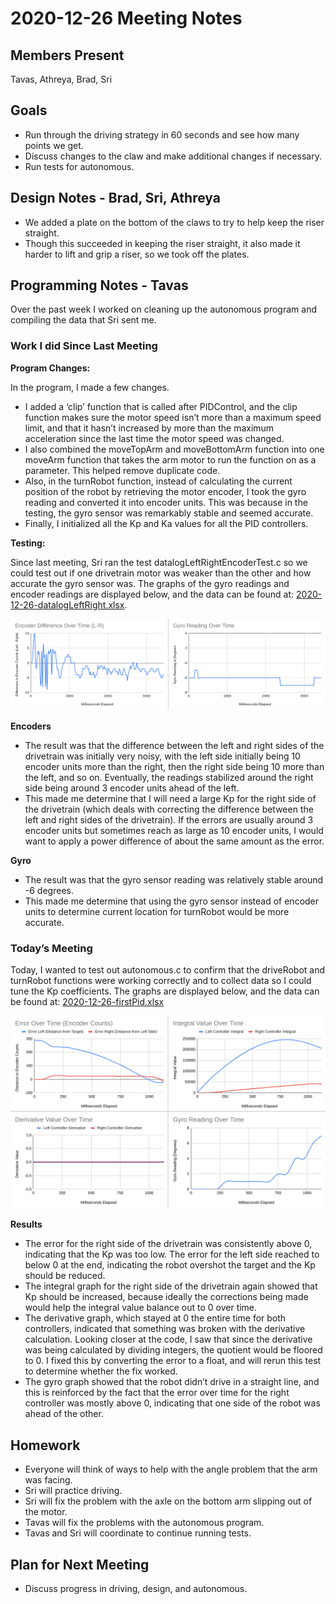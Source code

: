 # 2020-12-26 Meeting Notes

## Members Present  
Tavas, Athreya, Brad, Sri

## Goals  
- Run through the driving strategy in 60 seconds and see how many points we get.
- Discuss changes to the claw and make additional changes if necessary.
- Run tests for autonomous.

## Design Notes - Brad, Sri, Athreya

- We added a plate on the bottom of the claws to try to help keep the riser straight.
- Though this succeeded in keeping the riser straight, it also made it harder to lift and grip a riser, so we took off the plates.

## Programming Notes - Tavas  	

Over the past week I worked on cleaning up the autonomous program and compiling the data that Sri sent me.

### Work I did Since Last Meeting

**Program Changes:**

In the program, I made a few changes.
- I added a ‘clip’ function that is called after PIDControl, and the clip function makes sure the motor speed isn’t more than a maximum speed limit, and that it hasn’t increased by more than the maximum acceleration since the last time the motor speed was changed.
- I also combined the moveTopArm and moveBottomArm function into one moveArm function that takes the arm motor to run the function on as a parameter. This helped remove duplicate code.
- Also, in the turnRobot function, instead of calculating the current position of the robot by retrieving the motor encoder, I took the gyro reading and converted it into encoder units. This was because in the testing, the gyro sensor was remarkably stable and seemed accurate.
- Finally, I initialized all the Kp and Ka values for all the PID controllers.

**Testing:**

Since last meeting, Sri ran the test datalogLeftRightEncoderTest.c so we could test out if one drivetrain motor was weaker than the other and how accurate the gyro sensor was. The graphs of the gyro readings and encoder readings are displayed below, and the data can be found at: [2020-12-26-datalogLeftRight.xlsx](../data/2020-12-26-datalogLeftRight.xlsx).

![Graphs](../data/2020-12-26-datalogLeftRight-graphs.png)

**Encoders**
- The result was that the difference between the left and right sides of the drivetrain was initially very noisy, with the left side initially being 10 encoder units more than the right, then the right side being 10 more than the left, and so on. Eventually, the readings stabilized around the right side being around 3 encoder units ahead of the left. 
- This made me determine that I will need a large Kp for the right side of the drivetrain (which deals with correcting the difference between the left and right sides of the drivetrain). If the errors are usually around 3 encoder units but sometimes reach as large as 10 encoder units, I would want to apply a power difference of about the same amount as the error.

**Gyro**
- The result was that the gyro sensor reading was relatively stable around -6 degrees.
- This made me determine that using the gyro sensor instead of encoder units to determine current location for turnRobot would be more accurate.

### Today’s Meeting

Today, I wanted to test out autonomous.c to confirm that the driveRobot and turnRobot functions were working correctly and to collect data so I could tune the Kp coefficients. The graphs are displayed below, and the data can be found at:
[2020-12-26-firstPid.xlsx](../data/2020-12-26-firstPid.xlsx)

![Graphs](../data/2020-12-26-firstPid-graphs.png)

**Results**
- The error for the right side of the drivetrain was consistently above 0, indicating that the Kp was too low. The error for the left side reached to below 0 at the end, indicating the robot overshot the target and the Kp should be reduced.
- The integral graph for the right side of the drivetrain again showed that Kp should be increased, because ideally the corrections being made would help the integral value balance out to 0 over time.
- The derivative graph, which stayed at 0 the entire time for both controllers, indicated that something was broken with the derivative calculation. Looking closer at the code, I saw that since the derivative was being calculated by dividing integers, the quotient would be floored to 0. I fixed this by converting the error to a float, and will rerun this test to determine whether the fix worked.
- The gyro graph showed that the robot didn’t drive in a straight line, and this is reinforced by the fact that the error over time for the right controller was mostly above 0, indicating that one side of the robot was ahead of the other.


## Homework  
- Everyone will think of ways to help with the angle problem that the arm was facing.
- Sri will practice driving. 
- Sri will fix the problem with the axle on the bottom arm slipping out of the motor.
- Tavas will fix the problems with the autonomous program.
- Tavas and Sri will coordinate to continue running tests.

## Plan for Next Meeting  
- Discuss progress in driving, design, and autonomous.

